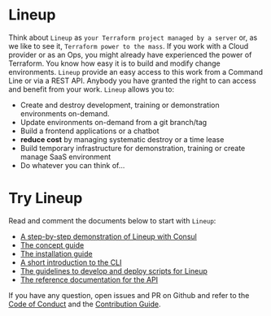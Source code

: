 # Lineup

Think about `Lineup` as `your Terraform project managed by a server` or, as we
like to see it, `Terraform power to the mass`. If you work with a Cloud
provider or as an Ops, you might already have experienced the power of
Terraform. You know how easy it is to build and modify change environments.
`Lineup` provide an easy access to this work from a Command Line or via a
REST API. Anybody you have granted the right to can access and benefit from
your work. `Lineup` allows you to:

- Create and destroy development, training or demonstration environments on-demand.
- Update environments on-demand from a git branch/tag
- Build a frontend applications or a chatbot
- **reduce cost** by managing systematic destroy or a time lease
- Build temporary infrastructure for demonstration, training or create manage
  SaaS environment
- Do whatever you can think of...

# Try Lineup

Read and comment the documents below to start with `Lineup`:

- [A step-by-step demonstration of Lineup with Consul](docs/TUTORIAL.md)
- [The concept guide](docs/CONCEPT.md)
- [The installation guide](docs/INSTALLATION.md)
- [A short introduction to the CLI](docs/CLI.md)
- [The guidelines to develop and deploy scripts for Lineup](docs/GUIDELINES.md)
- [The reference documentation for the API](docs/REFERENCE.adoc)

If you have any question, open issues and PR on Github and refer to the 
[Code of Conduct](docs/CODE_OF_CONDUCT.md) and the
[Contribution Guide](docs/CONTRIBUTION.md).